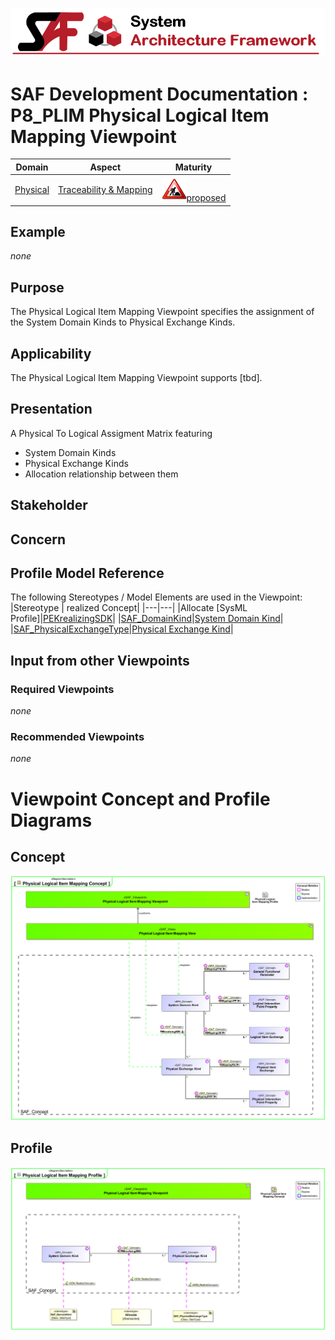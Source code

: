 ![System Architecture Framework](../../diagrams/Banner_SAF.png)
# SAF Development Documentation : **P8_PLIM** Physical Logical Item Mapping Viewpoint
|**Domain**|**Aspect**|**Maturity**|
| --- | --- | --- |
|[Physical](../../domains.md#Domain-Physical)|[Traceability & Mapping](../../aspects.md#Aspect-Traceability-&-Mapping)|![Proposed](../../diagrams/Under_construction_icon-red.svg )[proposed](../../using-saf/maturity.md#proposed)|
## Example
*none*
## Purpose
The Physical Logical Item Mapping Viewpoint specifies the assignment of the System Domain Kinds to Physical Exchange Kinds.
## Applicability
The Physical Logical Item Mapping Viewpoint supports [tbd].
## Presentation
A  Physical To Logical Assigment Matrix featuring
* System Domain Kinds
* Physical Exchange Kinds
* Allocation relationship between them

## Stakeholder
## Concern
## Profile Model Reference
The following Stereotypes / Model Elements are used in the Viewpoint:
|Stereotype | realized Concept|
|---|---|
|Allocate [SysML Profile]|[PEKrealizingSDK](../concept/concepts.md#PEKrealizingSDK)|
|[SAF_DomainKind](../../stereotypes.md#SAF_DomainKind)|[System Domain Kind](../concept/concepts.md#System-Domain-Kind)|
|[SAF_PhysicalExchangeType](../../stereotypes.md#SAF_PhysicalExchangeType)|[Physical Exchange Kind](../concept/concepts.md#Physical-Exchange-Kind)|
## Input from other Viewpoints
### Required Viewpoints
*none*
### Recommended Viewpoints
*none*
# Viewpoint Concept and Profile Diagrams
## Concept
![Physical Logical Item Mapping Concept](diagrams/Physical-Logical-Item-Mapping-Concept.svg)
## Profile
![Physical Logical Item Mapping Profile](diagrams/Physical-Logical-Item-Mapping-Profile.svg)
